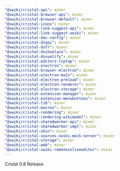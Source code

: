 ```yaml
---
"@xwiki/cristal-api": minor
"@xwiki/cristal-browser-api": minor
"@xwiki/cristal-browser-default": minor
"@xwiki/cristal-icons": minor
"@xwiki/cristal-link-suggest-api": minor
"@xwiki/cristal-link-suggest-xwiki": minor
"@xwiki/cristal-dev-config": minor
"@xwiki/cristal-dsapi": minor
"@xwiki/cristal-dsfr": minor
"@xwiki/cristal-dsshoelace": minor
"@xwiki/cristal-dsvuetify": minor
"@xwiki/cristal-editors-tiptap": minor
"@xwiki/cristal-electron": minor
"@xwiki/cristal-browser-electron": minor
"@xwiki/cristal-electron-main": minor
"@xwiki/cristal-electron-preload": minor
"@xwiki/cristal-electron-renderer": minor
"@xwiki/cristal-electron-storage": minor
"@xwiki/cristal-extension-manager": minor
"@xwiki/cristal-extension-menubuttons": minor
"@xwiki/cristal-lib": minor
"@xwiki/cristal-macros": minor
"@xwiki/cristal-rendering": minor
"@xwiki/cristal-rendering-wikimodel": minor
"@xwiki/cristal-sharedworker-api": minor
"@xwiki/cristal-sharedworker-impl": minor
"@xwiki/cristal-skin": minor
"@xwiki/cristal-sources-xwiki-mock-server": minor
"@xwiki/cristal-storage": minor
"@xwiki/cristal-web": minor
"@xwiki/cristal-xwiki-remoteinlineeditor": minor
---
```


Cristal 0.8 Release
